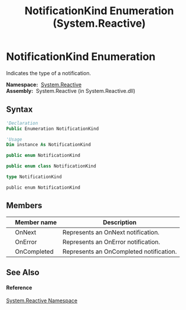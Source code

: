 ﻿---
title: NotificationKind Enumeration (System.Reactive)
TOCTitle: NotificationKind Enumeration
ms:assetid: T:System.Reactive.NotificationKind
ms:mtpsurl: https://msdn.microsoft.com/en-us/library/system.reactive.notificationkind(v=VS.103)
ms:contentKeyID: 36069309
ms.date: 06/28/2011
mtps_version: v=VS.103
f1_keywords:
- System.Reactive.NotificationKind
- System.Reactive.NotificationKind.OnCompleted
- System.Reactive.NotificationKind.OnError
- System.Reactive.NotificationKind.OnNext
dev_langs:
- CSharp
- JScript
- VB
- FSharp
- c++
---

# NotificationKind Enumeration

Indicates the type of a notification.

**Namespace:**  [System.Reactive](hh229356\(v=vs.103\).md)  
**Assembly:**  System.Reactive (in System.Reactive.dll)

## Syntax

``` vb
'Declaration
Public Enumeration NotificationKind
```

``` vb
'Usage
Dim instance As NotificationKind
```

``` csharp
public enum NotificationKind
```

``` c++
public enum class NotificationKind
```

``` fsharp
type NotificationKind
```

``` jscript
public enum NotificationKind
```

## Members

<table>
<thead>
<tr class="header">
<th></th>
<th>Member name</th>
<th>Description</th>
</tr>
</thead>
<tbody>
<tr class="odd">
<td></td>
<td>OnNext</td>
<td>Represents an OnNext notification.</td>
</tr>
<tr class="even">
<td></td>
<td>OnError</td>
<td>Represents an OnError notification.</td>
</tr>
<tr class="odd">
<td></td>
<td>OnCompleted</td>
<td>Represents an OnCompleted notification.</td>
</tr>
</tbody>
</table>

## See Also

#### Reference

[System.Reactive Namespace](hh229356\(v=vs.103\).md)

